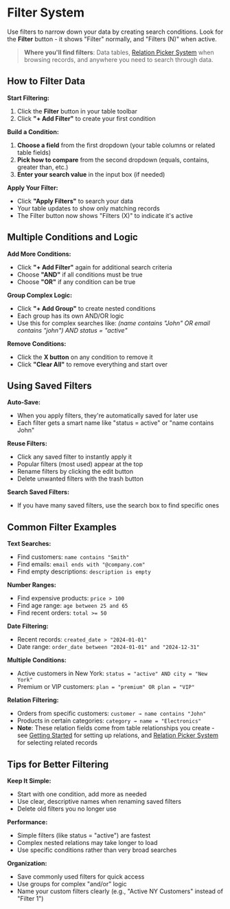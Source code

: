 # Filter System

Use filters to narrow down your data by creating search conditions. Look for the **Filter** button - it shows "Filter" normally, and "Filters (N)" when active.

> **Where you'll find filters**: Data tables, [Relation Picker System](./relation-picker.md) when browsing records, and anywhere you need to search through data.

## How to Filter Data

**Start Filtering:**
1. Click the **Filter** button in your table toolbar
2. Click **"+ Add Filter"** to create your first condition

**Build a Condition:**
1. **Choose a field** from the first dropdown (your table columns or related table fields)
2. **Pick how to compare** from the second dropdown (equals, contains, greater than, etc.)  
3. **Enter your search value** in the input box (if needed)

**Apply Your Filter:**
- Click **"Apply Filters"** to search your data
- Your table updates to show only matching records
- The Filter button now shows "Filters (X)" to indicate it's active

## Multiple Conditions and Logic

**Add More Conditions:**
- Click **"+ Add Filter"** again for additional search criteria
- Choose **"AND"** if all conditions must be true
- Choose **"OR"** if any condition can be true

**Group Complex Logic:**
- Click **"+ Add Group"** to create nested conditions
- Each group has its own AND/OR logic
- Use this for complex searches like: *(name contains "John" OR email contains "john") AND status = "active"*

**Remove Conditions:**
- Click the **X button** on any condition to remove it
- Click **"Clear All"** to remove everything and start over

## Using Saved Filters

**Auto-Save:**
- When you apply filters, they're automatically saved for later use
- Each filter gets a smart name like "status = active" or "name contains John"

**Reuse Filters:**
- Click any saved filter to instantly apply it
- Popular filters (most used) appear at the top
- Rename filters by clicking the edit button
- Delete unwanted filters with the trash button

**Search Saved Filters:**
- If you have many saved filters, use the search box to find specific ones

## Common Filter Examples

**Text Searches:**
- Find customers: `name contains "Smith"`
- Find emails: `email ends with "@company.com"`
- Find empty descriptions: `description is empty`

**Number Ranges:**
- Find expensive products: `price > 100`
- Find age range: `age between 25 and 65`
- Find recent orders: `total >= 50`

**Date Filtering:**
- Recent records: `created_date > "2024-01-01"`
- Date range: `order_date between "2024-01-01" and "2024-12-31"`

**Multiple Conditions:**
- Active customers in New York: `status = "active" AND city = "New York"`
- Premium or VIP customers: `plan = "premium" OR plan = "VIP"`

**Relation Filtering:**
- Orders from specific customers: `customer → name contains "John"`
- Products in certain categories: `category → name = "Electronics"`
- **Note**: These relation fields come from table relationships you create - see [Getting Started](./getting-started.md) for setting up relations, and [Relation Picker System](./relation-picker.md) for selecting related records

## Tips for Better Filtering

**Keep It Simple:**
- Start with one condition, add more as needed
- Use clear, descriptive names when renaming saved filters
- Delete old filters you no longer use

**Performance:**
- Simple filters (like status = "active") are fastest
- Complex nested relations may take longer to load
- Use specific conditions rather than very broad searches

**Organization:**
- Save commonly used filters for quick access
- Use groups for complex "and/or" logic
- Name your custom filters clearly (e.g., "Active NY Customers" instead of "Filter 1")